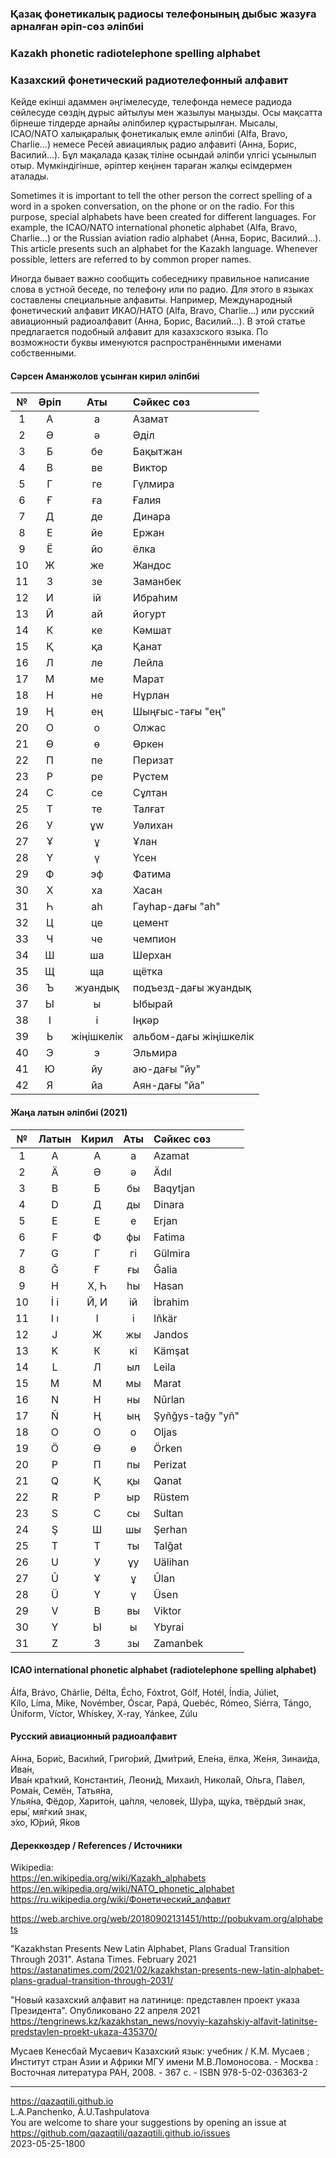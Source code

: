 ### Қазақ фонетикалық радиосы телефонының дыбыс жазуға арналған әріп-сөз әліпбиі  

### Kazakh phonetic radiotelephone spelling alphabet  

### Казахский фонетический радиотелефонный алфавит

Кейде екінші адаммен әңгімелесуде, телефонда немесе радиода сөйлесуде сөздің дұрыс айтылуы мен жазылуы маңызды.
Осы мақсатта бірнеше тілдерде арнайы әліпбилер құрастырылған. Мысалы, ICAO/NATO халықаралық фонетикалық емле әліпбиі (Alfa, Bravo, Charlie...) немесе Ресей авиациялық радио алфавиті (Анна, Борис, Василий...).
Бұл мақалада қазақ тіліне осындай әліпби үлгісі ұсынылып отыр. Мүмкіндігінше, әріптер кеңінен тараған жалқы есімдермен аталады.

Sometimes it is important to tell the other person the correct spelling of a word in a spoken conversation, on the phone or on the radio.
For this purpose, special alphabets have been created for different languages. For example, the ICAO/NATO international phonetic alphabet (Alfa, Bravo, Charlie...) or the Russian aviation radio alphabet (Анна, Борис, Василий...).
This article presents such an alphabet for the Kazakh language. Whenever possible, letters are referred to by common proper names.

Иногда бывает важно сообщить собеседнику правильное написание слова в устной беседе, по телефону или по радио.
Для этого в языках составлены специальные алфавиты. Например, Международный фонетический алфавит ИКАО/НАТО (Alfa, Bravo, Charlie...) или русский авиационный радиоалфавит (Анна, Борис, Василий...).
В этой статье предлагается подобный алфавит для казахзского языка. По возможности буквы именуются распространёнными именами собственными. 

#### Сәрсен Аманжолов ұсынған кирил әліпбиі  

№ | Әріп | Аты | Сәйкес сөз
:---: | :---: | :---: | :---
1	 | 	А	 | 	а	 | 	Азамат
2	 | 	Ә	 | 	ә	 | 	Әділ  
3	 | 	Б	 | 	бе	 | 	Бақытжан
4	 | 	В	 | 	ве	 | 	Виктор
5	 | 	Г	 | 	ге	 | 	Гүлмира
6	 | 	Ғ	 | 	ға	 | 	Ғалия
7	 | 	Д	 | 	де	 | 	Динара
8	 | 	Е	 | 	йе	 | 	Ержан
9	 | 	Ё	 | 	йо	 | 	ёлка
10	 | 	Ж	 | 	же	 | 	Жандос
11	 | 	З	 | 	зе	 | 	Заманбек
12	 | 	И	 | 	ій	 | 	Ибраһим
13	 | 	Й	 | 	ай	 | 	йогурт
14	 | 	К	 | 	ке	 | 	Кәмшат
15	 | 	Қ	 | 	қа	 | 	Қанат
16	 | 	Л	 | 	ле	 | 	Лейла
17	 | 	М	 | 	ме	 | 	Марат
18	 | 	Н	 | 	не	 | 	Нұрлан
19	 | 	Ң	 | 	ең	 | 	Шыңғыс-тағы "ең"
20	 | 	О	 | 	о	 | 	Олжас
21	 | 	Ө	 | 	ө	 | 	Өркен
22	 | 	П	 | 	пе	 | 	Перизат
23	 | 	Р	 | 	ре	 | 	Рүстем
24	 | 	С	 | 	се	 | 	Сұлтан
25	 | 	Т	 | 	те	 | 	Талғат
26	 | 	У	 | 	ұw	 | 	Уәлихан
27	 | 	Ұ	 | 	ұ	 | 	Ұлан
28	 | 	Ү	 | 	ү	 | 	Үсен
29	 | 	Ф	 | 	эф	 | 	Фатима
30	 | 	Х	 | 	ха	 | 	Хасан
31	 | 	Һ	 | 	аһ	 | 	Гауһар-дағы "аһ"
32	 | 	Ц	 | 	це	 | 	цемент
33	 | 	Ч	 | 	че	 | 	чемпион
34	 | 	Ш	 | 	ша	 | 	Шерхан
35	 | 	Щ	 | 	ща	 | 	щётка
36	 | 	Ъ	 | 	жуандық	 | 	подъезд-дағы жуандық
37	 | 	Ы	 | 	ы	 | 	Ыбырай
38	 | 	І	 | 	і	 | 	Іңкәр
39	 | 	Ь	 | 	жіңішкелік	 | 	альбом-дағы жіңішкелік
40	 | 	Э	 | 	э	 | 	Эльмира
41	 | 	Ю	 | 	йу	 | 	аю-дағы "йу"
42	 | 	Я	 | 	йа	 | 	Аян-дағы "йа"



#### Жаңа латын әліпбиі (2021)

№	 | 	Латын	 | 	Кирил	 | 	Аты	 | 	Сәйкес сөз
:-:	 | 	:-:	 | 	:-:	 | 	:-:	 | 	:-
1	 | 	A	 | 	А	 | 	а	 | 	Azamat
2	 | 	Ä	 | 	Ә	 | 	ә	 | 	Ädıl
3	 | 	B	 | 	Б	 | 	бы	 | 	Baqytjan
4	 | 	D	 | 	Д	 | 	ды	 | 	Dinara
5	 | 	E	 | 	Е	 | 	е	 | 	Erjan
6	 | 	F	 | 	Ф	 | 	фы	 | 	Fatima
7	 | 	G	 | 	Г	 | 	гі	 | 	Gülmira
8	 | 	Ğ	 | 	Ғ	 | 	ғы	 | 	Ğalia
9	 | 	H	 | 	Х, Һ	 | 	һы	 | 	Hasan
10	 | 	İ i	 | 	Й, И	 | 	ій	 | 	İbrahim
11	 | 	I ı	 | 	І	 | 	і	 | 	Iñkär
12	 | 	J	 | 	Ж	 | 	жы	 | 	Jandos
13	 | 	K	 | 	К	 | 	кі	 | 	Kämşat
14	 | 	L	 | 	Л	 | 	ыл	 | 	Leila
15	 | 	M	 | 	М	 | 	мы	 | 	Marat
16	 | 	N	 | 	Н	 | 	ны	 | 	Nūrlan
17	 | 	Ñ	 | 	Ң	 | 	ың	 | 	Şyñğys-tağy "yñ"
18	 | 	O	 | 	О	 | 	о	 | 	Oljas
19	 | 	Ö	 | 	Ө	 | 	ө	 | 	Örken
20	 | 	P	 | 	П	 | 	пы	 | 	Perizat
21	 | 	Q	 | 	Қ	 | 	қы	 | 	Qanat
22	 | 	R	 | 	Р	 | 	ыр	 | 	Rüstem
23	 | 	S	 | 	С	 | 	сы	 | 	Sultan
24	 | 	Ş	 | 	Ш	 | 	шы	 | 	Şerhan
25	 | 	T	 | 	Т	 | 	ты	 | 	Talğat
26	 | 	U	 | 	У	 | 	ұу	 | 	Uälihan
27	 | 	Ū	 | 	Ұ	 | 	ұ	 | 	Ūlan
28	 | 	Ü	 | 	Ү	 | 	ү	 | 	Üsen
29	 | 	V	 | 	В	 | 	вы	 | 	Viktor
30	 | 	Y	 | 	Ы	 | 	ы	 | 	Ybyrai
31	 | 	Z	 | 	З	 | 	зы	 | 	Zamanbek


#### ICAO international phonetic alphabet (radiotelephone spelling alphabet)

Álfa, Brávo, Chárlie, Délta, Écho,
Fóxtrot, Gólf, Hotél, Índia, Júliet,  
Kílo, Líma, Mike, Novémber, Óscar,
Papá, Quebéc, Rómeo, Siérra, Tángo,  
Úniform, Víctor, Whískey, X-ray, Yánkee,
Zúlu  

#### Русский авиационный радиоалфавит

А́нна, 
Бори́с, 
Васи́лий, 
Григо́рий, 
Дми́трий, 
Еле́на, 
ёлка, 
Же́ня, 
Зинаи́да, 
Ива́н,  
Ива́н кра́ткий, 
Константи́н, 
Леони́д, 
Михаи́л, 
Никола́й, 
О́льга, 
Па́вел, 
Рома́н, 
Семён, 
Татья́на,  
Улья́на, 
Фёдор, 
Харито́н, 
ца́пля, 
челове́к, 
Шу́ра, 
щу́ка, 
твёрдый знак, 
еры́, 
мя́гкий знак,  
э́хо, 
Ю́рий, 
Я́ков  


#### Дереккөздер / References / Источники
Wikipedia:  
<https://en.wikipedia.org/wiki/Kazakh_alphabets>  
<https://en.wikipedia.org/wiki/NATO_phonetic_alphabet>  
<https://ru.wikipedia.org/wiki/Фонетический_алфавит>

<https://web.archive.org/web/20180902131451/http://pobukvam.org/alphabets>
  
"Kazakhstan Presents New Latin Alphabet, Plans Gradual Transition Through 2031". Astana Times. February 2021  
<https://astanatimes.com/2021/02/kazakhstan-presents-new-latin-alphabet-plans-gradual-transition-through-2031/>  

"Новый казахский алфавит на латинице: представлен проект указа Президента". Опубликовано 22 апреля 2021
<https://tengrinews.kz/kazakhstan_news/novyiy-kazahskiy-alfavit-latinitse-predstavlen-proekt-ukaza-435370/>
  
Мусаев Кенесбай Мусаевич Казахский язык: учебник / К.М. Мусаев ; Институт стран Азии и Африки МГУ имени М.В.Ломоносова. - Москва : Восточная литература РАН, 2008. - 367 с. - ISBN 978-5-02-036363-2  
  
---  
<https://qazaqtili.github.io>  
L.A.Panchenko, A.U.Tashpulatova  
You are welcome to share your suggestions by opening an issue at <https://github.com/qazaqtili/qazaqtili.github.io/issues>  
2023-05-25-1800
